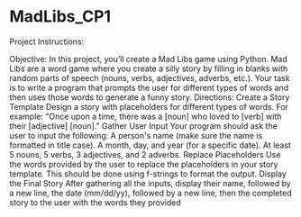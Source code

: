 # MadLibs_CP1
Project Instructions:

Objective:
In this project, you’ll create a Mad Libs game using Python. Mad Libs are a  word game where you create a silly story by filling in blanks with random parts of speech (nouns, verbs, adjectives, adverbs, etc.).
Your task is to write a program that prompts the user for different types of words and then uses those words to generate a funny story.
Directions:
Create a Story Template
Design a story with placeholders for different types of words. For example:
"Once upon a time, there was a [noun] who loved to [verb] with their [adjective] [noun]."
Gather User Input
Your program should ask the user to input the following:
A person's name (make sure the name is formatted in title case).
A month, day, and year (for a specific date).
At least 5 nouns, 5 verbs, 3 adjectives, and 2 adverbs.
Replace Placeholders
Use the words provided by the user to replace the placeholders in your story template. This should be done using f-strings to format the output.
Display the Final Story
After gathering all the inputs, display their name, followed by a new line, the date (mm/dd/yy), followed by a new line, then the completed story to the user with the words they provided
